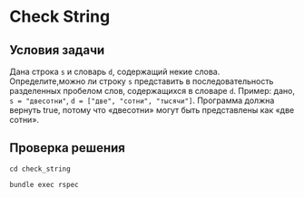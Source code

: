 # Check String

## Условия задачи

Дана строка `s` и словарь `d`, содержащий некие слова. Определите,можно ли
строку `s` представить в последовательность разделенных пробелом слов,
содержащихся в словаре `d`.
Пример: дано, `s = "двесотни"`, `d = ["две", "сотни", "тысячи"]`. Программа должна
вернуть true, потому что «двесотни» могут быть представлены как «две сотни».

## Проверка решения

```
cd check_string
```

```
bundle exec rspec
```
